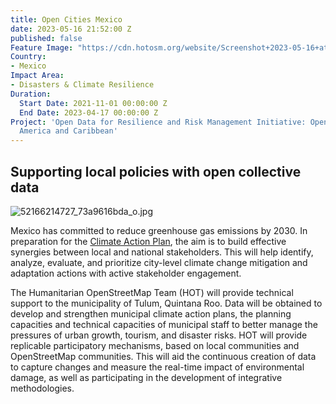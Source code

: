 ```yaml
---
title: Open Cities Mexico
date: 2023-05-16 21:52:00 Z
published: false
Feature Image: "https://cdn.hotosm.org/website/Screenshot+2023-05-16+at+2.52.17+PM.png"
Country:
- Mexico
Impact Area:
- Disasters & Climate Resilience
Duration:
  Start Date: 2021-11-01 00:00:00 Z
  End Date: 2023-04-17 00:00:00 Z
Project: 'Open Data for Resilience and Risk Management Initiative: Open Cities Latin
  America and Caribbean'
---
```


## Supporting local policies with open collective data

![52166214727_73a9616bda_o.jpg](https://cdn.hotosm.org/website/52166214727_73a9616bda_o.jpg)

Mexico has committed to reduce greenhouse gas emissions by 2030. In preparation for the [Climate Action Plan](https://www.gob.mx/sedatu/documentos/estrategia-nacional-de-ordenamiento-territorial-de-la-sedatu-2020-2040), the aim is to build effective synergies between local and national stakeholders. This will help identify, analyze, evaluate, and prioritize city-level climate change mitigation and adaptation actions with active stakeholder engagement.

The Humanitarian OpenStreetMap Team (HOT) will provide technical support to the municipality of Tulum, Quintana Roo. Data will be obtained to develop and strengthen municipal climate action plans, the planning capacities and technical capacities of municipal staff to better manage the pressures of urban growth, tourism, and disaster  risks. HOT will provide  replicable participatory mechanisms, based on local communities and OpenStreetMap communities.  This will aid  the continuous creation of data to capture changes and measure the real-time impact of environmental damage, as well as participating in the development of integrative methodologies.